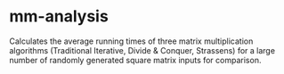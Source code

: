 # mm-analysis
Calculates the average running times of three matrix multiplication algorithms (Traditional Iterative, Divide &amp; Conquer, Strassens) for a large number of randomly generated square matrix inputs for comparison.
